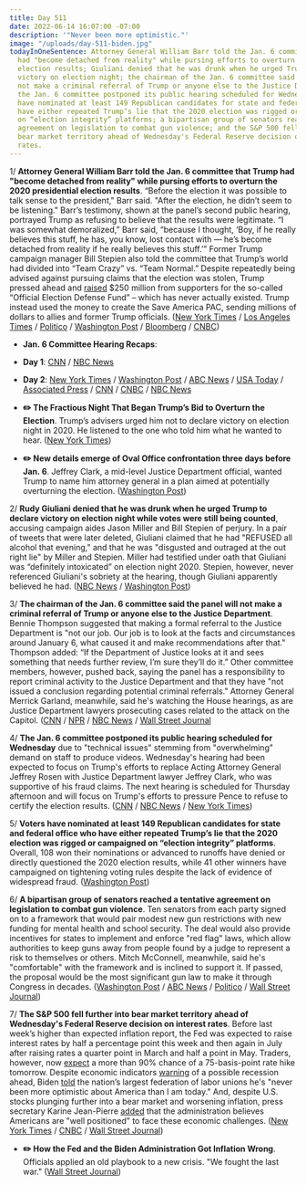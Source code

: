 ```yaml
---
title: Day 511
date: 2022-06-14 16:07:00 -07:00
description: '"Never been more optimistic."'
image: "/uploads/day-511-biden.jpg"
todayInOneSentence: Attorney General William Barr told the Jan. 6 committee that Trump
  had "become detached from reality" while pursing efforts to overturn the 2020 presidential
  election results; Giuliani denied that he was drunk when he urged Trump to declare
  victory on election night; the chairman of the Jan. 6 committee said the panel will
  not make a criminal referral of Trump or anyone else to the Justice Department;
  the Jan. 6 committee postponed its public hearing scheduled for Wednesday; coters
  have nominated at least 149 Republican candidates for state and federal office who
  have either repeated Trump’s lie that the 2020 election was rigged or campaigned
  on “election integrity” platforms; a bipartisan group of senators reached a tentative
  agreement on legislation to combat gun violence; and the S&P 500 fell further into
  bear market territory ahead of Wednesday's Federal Reserve decision on interest
  rates.
---
```


1/ **Attorney General William Barr told the Jan. 6 committee that Trump had "become detached from reality" while pursing efforts to overturn the 2020 presidential election results**. “Before the election it was possible to talk sense to the president," Barr said. "After the election, he didn’t seem to be listening." Barr’s testimony, shown at the panel’s second public hearing, portrayed Trump as refusing to believe that the results were legitimate. “I was somewhat demoralized,” Barr said, “because I thought, ‘Boy, if he really believes this stuff, he has, you know, lost contact with — he’s become detached from reality if he really believes this stuff.’” Former Trump campaign manager Bill Stepien also told the committee that Trump’s world had divided into “Team Crazy” vs. “Team Normal.” Despite repeatedly being advised against pursuing claims that the election was stolen, Trump pressed ahead and [raised](https://www.rollingstone.com/politics/politics-news/trump-fundraising-scam-jan-6-hearing-1367359/) $250 million from supporters for the so-called “Official Election Defense Fund” – which has never actually existed. Trump instead used the money to create the Save America PAC, sending millions of dollars to allies and former Trump officials. ([New York Times](https://www.nytimes.com/2022/06/12/us/politics/trump-bill-stepien-jan-6-hearing.html?smid=url-share) / [Los Angeles Times](https://www.latimes.com/politics/story/2022-06-13/barr-trying-to-shoot-down-trumps-bogus-election-fraud-claims-was-like-playing-whack-a-mole) / [Politico](https://www.politico.com/news/2022/06/13/giuliani-told-trump-declare-victory-election-day-2020-jan-6-00039148) / [Washington Post](https://www.washingtonpost.com/national-security/2022/06/13/jan-6-committee-hearings-live/) / [Bloomberg](https://www.bloomberg.com/news/articles/2022-06-13/trump-raised-millions-citing-fraud-that-aides-told-him-was-false?sref=MIBMEEoj) / [CNBC](https://www.cnbc.com/2022/06/13/bill-barr-testifies-before-house-jan-6-committee-about-trump-election-claims.html))

* **Jan. 6 Committee Hearing Recaps**:

* **Day 1**: [CNN](https://www.cnn.com/2022/06/09/politics/jan-6-hearing-takeaways-thursday/index.html) / [NBC News](https://www.nbcnews.com/politics/congress/jan-6-hearing-committee-takeaways-day-one-rcna32656)

* **Day 2**: [New York Times](https://www.nytimes.com/live/2022/06/13/us/jan-6-hearings-trump) / [Washington Post](https://www.washingtonpost.com/national-security/2022/06/13/jan-6-committee-hearings-live/) / [ABC News](https://abcnews.go.com/Politics/dramatic-details-missed-mondays-jan-hearing/story?id=85363104) / [USA Today](https://www.usatoday.com/story/news/politics/2022/06/13/jan-6-hearing-trump-election-lies/7608978001/) / [Associated Press](https://apnews.com/article/jan-6-hearings-day-2-takeaways-5194979c436b3ee567e0dd20c7cc2f2d) / [CNN](https://www.cnn.com/2022/06/13/politics/jan-6-hearing-takeaways-monday/index.html) / [CNBC](https://www.cnbc.com/2022/06/13/jan-6-capitol-riot-probe-trump-aides-blast-fraud-claims-in-hearing.html) / [NBC News](https://www.nbcnews.com/politics/congress/jan-6-hearing-committee-takeaways-day-two-rcna32994)

* **✏️ The Fractious Night That Began Trump’s Bid to Overturn the Election**. Trump’s advisers urged him not to declare victory on election night in 2020. He listened to the one who told him what he wanted to hear. ([New York Times](https://www.nytimes.com/2022/06/13/us/politics/trump-election-night.html))

* **✏️ New details emerge of Oval Office confrontation three days before Jan. 6**. Jeffrey Clark, a mid-level Justice Department official, wanted Trump to name him attorney general in a plan aimed at potentially overturning the election. ([Washington Post](https://www.washingtonpost.com/politics/2022/06/14/inside-explosive-oval-office-confrontation-three-days-before-jan-6/))

2/ **Rudy Giuliani denied that he was drunk when he urged Trump to declare victory on election night while votes were still being counted**, accusing campaign aides Jason Miller and Bill Stepien of perjury. In a pair of tweets that were later deleted, Giuliani claimed that he had "REFUSED all alcohol that evening," and that he was "disgusted and outraged at the out right lie" by Miller and Stepien. Miller had testified under oath that Giuliani was “definitely intoxicated” on election night 2020. Stepien, however, never referenced Giuliani's sobriety at the hearing, though Giuliani apparently believed he had. ([NBC News](https://www.nbcnews.com/politics/donald-trump/rudy-giuliani-blasts-trump-aides-said-was-drunk-election-night-rcna33485) / [Washington Post](https://www.washingtonpost.com/politics/2022/06/14/trump-team-descends-into-infighting-over-jan-6/))

3/ **The chairman of the Jan. 6 committee said the panel will not make a criminal referral of Trump or anyone else to the Justice Department**. Bennie Thompson suggested that making a formal referral to the Justice Department is "not our job. Our job is to look at the facts and circumstances around January 6, what caused it and make recommendations after that." Thompson added: “If the Department of Justice looks at it and sees something that needs further review, I’m sure they’ll do it.” Other committee members, however, pushed back, saying the panel has a responsibility to report criminal activity to the Justice Department and that they have "not issued a conclusion regarding potential criminal referrals." Attorney General Merrick Garland, meanwhile, said he's watching the House hearings, as are Justice Department lawyers prosecuting cases related to the attack on the Capitol. ([CNN](https://www.cnn.com/2022/06/13/politics/thompson-january-6-trump-criminal-referral-justice-department/index.html) / [NPR](https://www.npr.org/2022/06/13/1104659339/the-attorney-general-and-federal-prosecutors-are-watching-all-of-the-jan-6-heari) / [NBC News](https://www.nbcnews.com/politics/congress/jan-6-committee-will-not-make-criminal-referrals-chairman-says-rcna22325) / [Wall Street Journal](https://www.wsj.com/articles/jan-6-committee-splits-over-possible-criminal-referral-for-trump-11655228691?mod=politics_lead_pos3)

4/ **The Jan. 6 committee postponed its public hearing scheduled for Wednesday** due to "technical issues" stemming from "overwhelming" demand on staff to produce videos. Wednesday's hearing had been expected to focus on Trump's efforts to replace Acting Attorney General Jeffrey Rosen with Justice Department lawyer Jeffrey Clark, who was supportive of his fraud claims. The next hearing is scheduled for Thursday afternoon and will focus on Trump's efforts to pressure Pence to refuse to certify the election results. ([CNN](https://www.cnn.com/2022/06/14/politics/january-6-committee-wednesday-hearing/index.html) / [NBC News](https://www.nbcnews.com/politics/congress/jan-6-committee-abruptly-postpones-wednesday-hearing-rcna33433) / [New York Times](https://www.nytimes.com/2022/06/14/us/politics/jan-6-hearing-delayed.html))

5/ **Voters have nominated at least 149 Republican candidates for state and federal office who have either repeated Trump’s lie that the 2020 election was rigged or campaigned on “election integrity” platforms**. Overall, 108 won their nominations or advanced to runoffs have denied or directly questioned the 2020 election results, while 41 other winners have campaigned on tightening voting rules despite the lack of evidence of widespread fraud. ([Washington Post](https://www.washingtonpost.com/politics/2022/06/14/more-than-100-gop-primary-winners-back-trumps-false-fraud-claims/))

6/ **A bipartisan group of senators reached a tentative agreement on legislation to combat gun violence**. Ten senators from each party signed on to a framework that would pair modest new gun restrictions with new funding for mental health and school security. The deal would also provide incentives for states to implement and enforce "red flag" laws, which allow authorities to keep guns away from people found by a judge to represent a risk to themselves or others. Mitch McConnell, meanwhile, said he's "comfortable" with the framework and is inclined to support it. If passed, the proposal would be the most significant gun law to make it through Congress in decades. ([Washington Post](https://www.washingtonpost.com/politics/2022/06/12/senate-gun-deal-framework/) / [ABC News](https://abcnews.go.com/Politics/senate-group-agrees-broad-outline-gun-law-uvalde/story?id=85341624) / [Politico](https://www.politico.com/minutes/congress/06-14-2022/mcconnell/) / [Wall Street Journal](https://www.wsj.com/articles/cornyn-tries-to-win-over-skeptical-republicans-on-gun-control-proposal-11655231828))

7/ **The S&P 500 fell further into bear market territory ahead of Wednesday's Federal Reserve decision on interest rates**. Before last week’s higher than expected inflation report, the Fed was expected to raise interest rates by half a percentage point this week and then again in July after raising rates a quarter point in March and half a point in May. Traders, however, now [expect](https://www.wsj.com/articles/bad-inflation-reports-raise-odds-of-surprise-0-75-percentage-point-rate-rise-this-week-11655147927?mod=hp_lead_pos1) a more than 90% chance of a 75-basis-point rate hike tomorrow. Despite economic indicators [warning](https://www.bloomberg.com/news/articles/2022-06-14/wall-street-s-favorite-recession-signal-is-back-as-curves-invert?sref=MIBMEEoj) of a possible recession ahead, Biden [told](https://www.bloomberg.com/news/articles/2022-06-14/biden-s-never-been-more-optimistic-despite-troubled-us-economy?srnd=premium&sref=MIBMEEoj) the nation’s largest federation of labor unions he's "never been more optimistic about America than I am today." And, despite U.S. stocks plunging further into a bear market and worsening inflation, press secretary Karine Jean-Pierre [added](https://www.cnn.com/2022/06/13/politics/biden-americans-well-positioned-economy/index.html) that the administration believes Americans are "well positioned" to face these economic challenges. ([New York Times](https://www.nytimes.com/2022/06/14/business/economy/federal-reserve-rates-economy.html) / [CNBC](https://www.cnbc.com/2022/06/13/stock-market-futures-open-to-close-news.html) / [Wall Street Journal](https://www.wsj.com/livecoverage/stock-market-today-dow-jones-bitcoin-fed-rates-06-14-2022?mod=hp_lead_pos1))

* **✏️ How the Fed and the Biden Administration Got Inflation Wrong**. Officials applied an old playbook to a new crisis. "We fought the last war." ([Wall Street Journal](https://www.wsj.com/articles/inflation-economy-federal-reserve-11655134682?mod=djemalertNEWS))